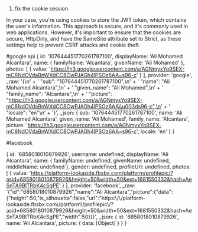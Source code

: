 1. fix the cookie session

In your case, you're using cookies to store the JWT token, which contains the user's information. This approach is secure, and it's commonly used in web applications. However, it's important to ensure that the cookies are secure, HttpOnly, and have the SameSite attribute set to Strict, as these settings help to prevent CSRF attacks and cookie theft.

#google api
{
id: '107644451770261787100',
displayName: 'Ali Mohamed Alcantara',
name: { familyName: 'Alcantara', givenName: 'Ali Mohamed' },
photos: [
{
value: 'https://lh3.googleusercontent.com/a/AGNmyxYo9SEX-mC8NdOVdaBnWXdCC8CwPJAGh4lPSOz6AA=s96-c'
}
],
provider: 'google',
\_raw: '{\n' +
' "sub": "107644451770261787100",\n' +
' "name": "Ali Mohamed Alcantara",\n' +
' "given_name": "Ali Mohamed",\n' +
' "family_name": "Alcantara",\n' +
' "picture": "https://lh3.googleusercontent.com/a/AGNmyxYo9SEX-mC8NdOVdaBnWXdCC8CwPJAGh4lPSOz6AA\\u003ds96-c",\n' +
' "locale": "en"\n' +
'}',
\_json: {
sub: '107644451770261787100',
name: 'Ali Mohamed Alcantara',
given_name: 'Ali Mohamed',
family_name: 'Alcantara',
picture: 'https://lh3.googleusercontent.com/a/AGNmyxYo9SEX-mC8NdOVdaBnWXdCC8CwPJAGh4lPSOz6AA=s96-c',
locale: 'en'
}
}

#facebook

{
id: '6858018010879926',
username: undefined,
displayName: 'Ali Alcantara',
name: {
familyName: undefined,
givenName: undefined,
middleName: undefined
},
gender: undefined,
profileUrl: undefined,
photos: [
{
value: 'https://platform-lookaside.fbsbx.com/platform/profilepic/?asid=6858018010879926&height=50&width=50&ext=1681550332&hash=AeSnTA9BlTRbK4cSgPE'
}
],
provider: 'facebook',
\_raw: '{"id":"6858018010879926","name":"Ali Alcantara","picture":{"data":{"height":50,"is_silhouette":false,"url":"https:\\/\\/platform-lookaside.fbsbx.com\\/platform\\/profilepic\\/?asid=6858018010879926&height=50&width=50&ext=1681550332&hash=AeSnTA9BlTRbK4cSgPE","width":50}}}',
\_json: {
id: '6858018010879926',
name: 'Ali Alcantara',
picture: { data: [Object] }
}
}
